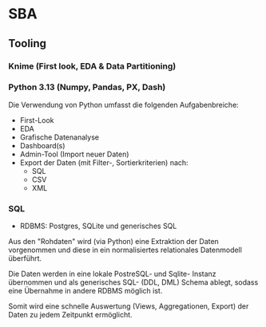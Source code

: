 # SBA
## Tooling

### Knime (First look, EDA & Data Partitioning)

### Python 3.13 (Numpy, Pandas, PX, Dash)

Die Verwendung von Python umfasst die folgenden Aufgabenbreiche:

- First-Look
- EDA 
- Grafische Datenanalyse
- Dashboard(s)
- Admin-Tool (Import neuer Daten)
- Export der Daten (mit Filter-, Sortierkriterien) nach:
    - SQL
    - CSV
    - XML
    


### SQL 

- RDBMS: Postgres,  SQLite und generisches SQL

Aus den "Rohdaten" wird (via Python) eine Extraktion der Daten vorgenommen und diese in ein normalisiertes relationales Datenmodell überführt.

Die Daten werden in eine lokale PostreSQL- und Sqlite- Instanz übernommen und als generisches SQL- (DDL, DML) Schema
ablegt, sodass eine Übernahme in andere RDBMS möglich ist.

Somit wird eine schnelle Auswertung (Views, Aggregationen, Export) der Daten zu jedem Zeitpunkt ermöglicht.

